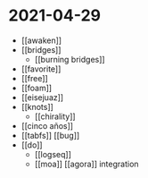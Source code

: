 # 2021-04-29

- [[awaken]]
- [[bridges]]
  - [[burning bridges]]
- [[favorite]]
- [[free]]
- [[foam]]
- [[eisejuaz]]
- [[knots]]
  - [[chirality]]
- [[cinco años]]
- [[tabfs]] [[bug]]
- [[do]]
  - [[logseq]]
  - [[moa]] [[agora]] integration